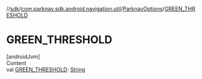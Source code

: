//[sdk](../../../index.md)/[com.parknav.sdk.android.navigation.util](../index.md)/[ParknavOptions](index.md)/[GREEN_THRESHOLD](-g-r-e-e-n_-t-h-r-e-s-h-o-l-d.md)



# GREEN_THRESHOLD  
[androidJvm]  
Content  
val [GREEN_THRESHOLD](-g-r-e-e-n_-t-h-r-e-s-h-o-l-d.md): [String](https://developer.android.com/reference/kotlin/java/lang/String.html)  



